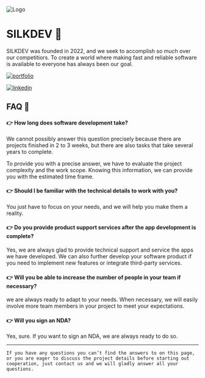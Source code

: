 
![Logo](https://avatars.githubusercontent.com/u/135840222)
# SILKDEV 🚀

SILKDEV was founded in 2022, and we seek to accomplish so much over our competitiors. To create a world where making fast and reliable software is available to everyone has always been our goal.

[![portfolio](https://img.shields.io/badge/Official_Website-000?style=for-the-badge&logo=ko-fi&logoColor=white)](https://silkdev.com.tn/) 

[![linkedin](https://img.shields.io/badge/linkedin-0A66C2?style=for-the-badge&logo=linkedin&logoColor=white)](https://www.linkedin.com/company/silkdev/)


## FAQ 🧐

#### 👉️ How long does software development take?

We cannot possibly answer this question precisely because there are projects finished in 2 to 3 weeks, but there are also tasks that take several years to complete. 

To provide you with a precise answer, we have to evaluate the project complexity and the work scope. Knowing this information, we can provide you with the estimated time frame.

#### 👉️ Should I be familiar with the technical details to work with you?

You just have to focus on your needs, and we will help you make them a reality.

#### 👉️ Do you provide product support services after the app development is complete?

Yes, we are always glad to provide technical support and service the apps we have developed. We can also further develop your software product if you need to implement new features or integrate third-party services.

#### 👉️ Will you be able to increase the number of people in your team if necessary?

we are always ready to adapt to your needs. When necessary, we will easily involve more team members in your project to meet your expectations.

#### 👉️ Will you sign an NDA?

Yes, sure. If you want to sign an NDA, we are always ready to do so.  

---
```If you have any questions you can’t find the answers to on this page, or you are eager to discuss the project details before starting out cooperation, just contact us and we will gladly answer all your questions.```

